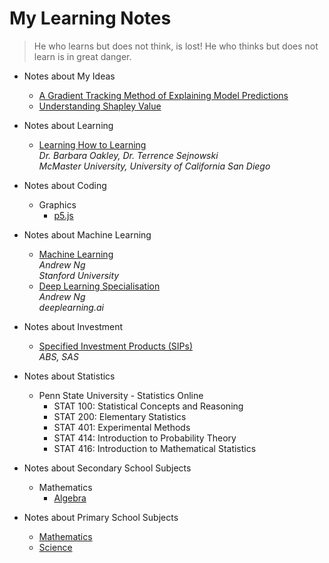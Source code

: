 # My Learning Notes

> He who learns but does not think, is lost! He who thinks but does not learn is in great danger.

- Notes about My Ideas

  - [A Gradient Tracking Method of Explaining Model Predictions](idea/idea-1-gradient-tracking-explainer)
  - [Understanding Shapley Value](idea/idea-2-understanding-shapley-value)
  <!-- - [Reversing Partial Derivatives](idea/idea-2-reversing-partial-derivatives) -->  

- Notes about Learning

  - [Learning How to Learning](learn/learn-1-what-is-learning)<br>
    *Dr. Barbara Oakley, Dr. Terrence Sejnowski*<br>
    *McMaster University, University of California San Diego*

- Notes about Coding

  - Graphics
    - [p5.js](cg/p5/p5-1-introduction)

- Notes about Machine Learning

  - [Machine Learning](ml/ml-1-introduction)<br>
    *Andrew Ng*<br>
    *Stanford University*
  - [Deep Learning Specialisation](dl/dl-1-introduction)<br>
    *Andrew Ng*<br>
    *deeplearning.ai*

- Notes about Investment

  - [Specified Investment Products (SIPs)](fin/sip/sip-1-unit-trusts)<br>
    *ABS, SAS*

- Notes about Statistics

  - Penn State University - Statistics Online
    - STAT 100: Statistical Concepts and Reasoning
    - STAT 200: Elementary Statistics
    - STAT 401: Experimental Methods
    - STAT 414: Introduction to Probability Theory
    - STAT 416: Introduction to Mathematical Statistics

- Notes about Secondary School Subjects

  - Mathematics
    - [Algebra](school/sec/math/algebra/algebra-1)

- Notes about Primary School Subjects

  - [Mathematics](school/pri/math/math-1)
  - [Science](school/pri/sci/sci-1-diversity)
